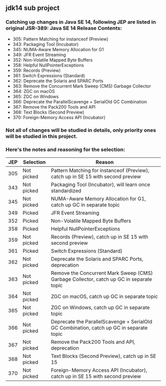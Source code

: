 ## jdk14 sub project

### Catching up changes in Java SE 14, following JEP are listed in original JSR-389: Java SE 14 Release Contents:

- 305:	Pattern Matching for instanceof (Preview)
- 343:	Packaging Tool (Incubator)
- 345:	NUMA-Aware Memory Allocation for G1
- 349:	JFR Event Streaming
- 352:	Non-Volatile Mapped Byte Buffers
- 358:	Helpful NullPointerExceptions
- 359:	Records (Preview)
- 361:	Switch Expressions (Standard)
- 362:	Deprecate the Solaris and SPARC Ports
- 363:	Remove the Concurrent Mark Sweep (CMS) Garbage Collector
- 364:	ZGC on macOS
- 365:	ZGC on Windows
- 366:	Deprecate the ParallelScavenge + SerialOld GC Combination
- 367:	Remove the Pack200 Tools and API
- 368:	Text Blocks (Second Preview)
- 370:	Foreign-Memory Access API (Incubator)

### Not all of changes will be studied in details, only priority ones will be studied in this project. 
### Here's the notes and reasoning for the selection:

| JEP | Selection  | Reason                                                                   |
| --- | ---------- | ------------------------------------------------------------------------ |
| 305 | Not picked | Pattern Matching for instanceof (Preview), catch up in SE 15 with second preview |
| 343 |	Not picked | Packaging Tool (Incubator), will learn once standardized                 |
| 345 | Not picked | NUMA-Aware Memory Allocation for G1, catch up GC in separate topic       |
| 349 | Picked     | JFR Event Streaming                                                      |
| 352 | Picked     | Non-Volatile Mapped Byte Buffers                                         |
| 358 | Picked     | Helpful NullPointerExceptions                                            |
| 359 | Not picked | Records (Preview), catch up in SE 15 with second preview                 |
| 361 | Picked     | Switch Expressions (Standard)                                            |
| 362 | Not picked | Deprecate the Solaris and SPARC Ports, deprecation                       |
| 363 | Not picked | Remove the Concurrent Mark Sweep (CMS) Garbage Collector, catch up GC in separate topic |
| 364 | Not picked | ZGC on macOS, catch up GC in separate topic                              |
| 365 | Not picked | ZGC on Windows, catch up GC in separate topic                            |
| 366 | Not picked | Deprecate the ParallelScavenge + SerialOld GC Combination, catch up GC in separate topic |
| 367 | Not picked | Remove the Pack200 Tools and API, deprecation                            |
| 368 | Not picked | Text Blocks (Second Preview), catch up in SE 15                          |
| 370 | Not picked | Foreign-Memory Access API (Incubator), catch up in SE 15 with second preview |
